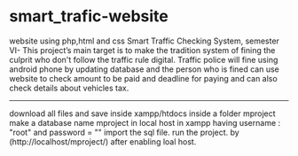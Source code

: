 # smart_trafic-website
website using php,html and css
Smart Traffic Checking System, semester VI- This project’s main
target is to make the tradition system of fining the culprit who don't
follow the traffic rule digital. Traffic police will fine using android
phone by updating database and the person who is fined can use
website to check amount to be paid and deadline for paying and can
also check details about vehicles tax.


----------------
download all files and save inside xampp/htdocs inside a folder mproject
make a database name mproject in local host in xampp having username : "root" and password = ""
import the sql file.
run the project. by (http://localhost/mproject/) after enabling loal host.
